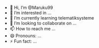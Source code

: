 - 👋 Hi, I’m @Maruku99
- 👀 I’m interested in ...
- 🌱 I’m currently learning telematiksysteme
- 💞️ I’m looking to collaborate on ...
- 📫 How to reach me ...
- 😄 Pronouns: ...
- ⚡ Fun fact: ...

<!---
Maruku99/Maruku99 is a ✨ special ✨ repository because its `README.md` (this file) appears on your GitHub profile.
You can click the Preview link to take a look at your changes.
--->
